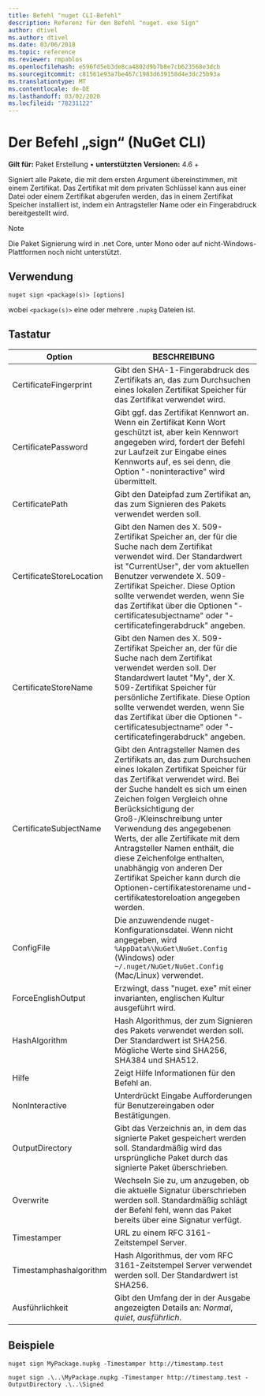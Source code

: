 ```yaml
---
title: Befehl "nuget CLI-Befehl"
description: Referenz für den Befehl "nuget. exe Sign"
author: dtivel
ms.author: dtivel
ms.date: 03/06/2018
ms.topic: reference
ms.reviewer: rmpablos
ms.openlocfilehash: e596fd5eb3de8ca4802d9b7b8e7cb623568e3dcb
ms.sourcegitcommit: c81561e93a7be467c1983d639158d4e3dc25b93a
ms.translationtype: MT
ms.contentlocale: de-DE
ms.lasthandoff: 03/02/2020
ms.locfileid: "78231122"
---
```

# <a name="sign-command-nuget-cli"></a>Der Befehl „sign“ (NuGet CLI)

**Gilt für:** Paket Erstellung &bullet; **unterstützten Versionen:** 4.6 +

Signiert alle Pakete, die mit dem ersten Argument übereinstimmen, mit einem Zertifikat. Das Zertifikat mit dem privaten Schlüssel kann aus einer Datei oder einem Zertifikat abgerufen werden, das in einem Zertifikat Speicher installiert ist, indem ein Antragsteller Name oder ein Fingerabdruck bereitgestellt wird.

> [!Note]
> Die Paket Signierung wird in .net Core, unter Mono oder auf nicht-Windows-Plattformen noch nicht unterstützt.

## <a name="usage"></a>Verwendung

```cli
nuget sign <package(s)> [options]
```

wobei `<package(s)>` eine oder mehrere `.nupkg` Dateien ist.

## <a name="options"></a>Tastatur

| Option | BESCHREIBUNG |
| --- | --- |
| CertificateFingerprint | Gibt den SHA-1-Fingerabdruck des Zertifikats an, das zum Durchsuchen eines lokalen Zertifikat Speicher für das Zertifikat verwendet wird. |
| CertificatePassword | Gibt ggf. das Zertifikat Kennwort an. Wenn ein Zertifikat Kenn Wort geschützt ist, aber kein Kennwort angegeben wird, fordert der Befehl zur Laufzeit zur Eingabe eines Kennworts auf, es sei denn, die Option "-noninteractive" wird übermittelt. |
| CertificatePath | Gibt den Dateipfad zum Zertifikat an, das zum Signieren des Pakets verwendet werden soll. |
| CertificateStoreLocation | Gibt den Namen des X. 509-Zertifikat Speicher an, der für die Suche nach dem Zertifikat verwendet wird. Der Standardwert ist "CurrentUser", der vom aktuellen Benutzer verwendete X. 509-Zertifikat Speicher. Diese Option sollte verwendet werden, wenn Sie das Zertifikat über die Optionen "-certificatesubjectname" oder "-certificatefingerabdruck" angeben. |
| CertificateStoreName | Gibt den Namen des X. 509-Zertifikat Speicher an, der für die Suche nach dem Zertifikat verwendet werden soll. Der Standardwert lautet "My", der X. 509-Zertifikat Speicher für persönliche Zertifikate. Diese Option sollte verwendet werden, wenn Sie das Zertifikat über die Optionen "-certificatesubjectname" oder "-certificatefingerabdruck" angeben. |
| CertificateSubjectName | Gibt den Antragsteller Namen des Zertifikats an, das zum Durchsuchen eines lokalen Zertifikat Speicher für das Zertifikat verwendet wird.  Bei der Suche handelt es sich um einen Zeichen folgen Vergleich ohne Berücksichtigung der Groß-/Kleinschreibung unter Verwendung des angegebenen Werts, der alle Zertifikate mit dem Antragsteller Namen enthält, die diese Zeichenfolge enthalten, unabhängig von anderen  Der Zertifikat Speicher kann durch die Optionen-certifikatestorename und-certifikatestoreloation angegeben werden. |
| ConfigFile | Die anzuwendende nuget-Konfigurationsdatei. Wenn nicht angegeben, wird `%AppData%\NuGet\NuGet.Config` (Windows) oder `~/.nuget/NuGet/NuGet.Config` (Mac/Linux) verwendet.|
| ForceEnglishOutput | Erzwingt, dass "nuget. exe" mit einer invarianten, englischen Kultur ausgeführt wird. |
| HashAlgorithm | Hash Algorithmus, der zum Signieren des Pakets verwendet werden soll. Der Standardwert ist SHA256. Mögliche Werte sind SHA256, SHA384 und SHA512. |
| Hilfe | Zeigt Hilfe Informationen für den Befehl an. |
| NonInteractive | Unterdrückt Eingabe Aufforderungen für Benutzereingaben oder Bestätigungen. |
| OutputDirectory | Gibt das Verzeichnis an, in dem das signierte Paket gespeichert werden soll. Standardmäßig wird das ursprüngliche Paket durch das signierte Paket überschrieben. |
| Overwrite | Wechseln Sie zu, um anzugeben, ob die aktuelle Signatur überschrieben werden soll. Standardmäßig schlägt der Befehl fehl, wenn das Paket bereits über eine Signatur verfügt. |
| Timestamper | URL zu einem RFC 3161-Zeitstempel Server. |
| Timestamphashalgorithm | Hash Algorithmus, der vom RFC 3161-Zeitstempel Server verwendet werden soll. Der Standardwert ist SHA256. |
| Ausführlichkeit | Gibt den Umfang der in der Ausgabe angezeigten Details an: *Normal*, *quiet*, *ausführlich*. |

## <a name="examples"></a>Beispiele

```cli
nuget sign MyPackage.nupkg -Timestamper http://timestamp.test

nuget sign .\..\MyPackage.nupkg -Timestamper http://timestamp.test -OutputDirectory .\..\Signed
```
